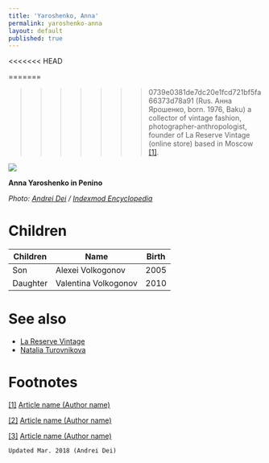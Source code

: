 ```yaml
---
title: 'Yaroshenko, Anna'
permalink: yaroshenko-anna
layout: default
published: true
---
```

<<<<<<< HEAD

=======
>>>>>>> 0739e0381de7dc20e1fcd721bf5fa66373d78a91
(Rus. Анна Ярошенко, born. 1976, Baku) a collector of vintage fashion, photographer-anthropologist, founder of La Reserve Vintage (online store) based in Moscow <span id="a1">[\[1\]](#f1)</span>.

![](/encyclopedia/images/yaroshenko.jpg)

**Anna Yaroshenko in Penino**

*Photo: [Andrei Dei](deinichenko-andrei) / [ Indexmod Encyclopedia](index)*

# Children

|Children|Name|Birth|
|--|--|--|
|Son|Alexei Volkogonov|2005|
|Daughter|Valentina Volkogonov|2010|


# See also

- [La Reserve Vintage](reserve-vintage-la)
- [Natalia Turovnikova](turovnikova-natalia)


# Footnotes

[[1]](#a1) <span id="f1"></span> [Article name (Author name)](http://example.net/article)

[[2]](#a2) <span id="f2"></span> [Article name (Author name)](http://example.net/article)

[[3]](#a3) <span id="f3"></span> [Article name (Author name)](http://example.net/article)

`Updated Mar. 2018 (Andrei Dei)`
